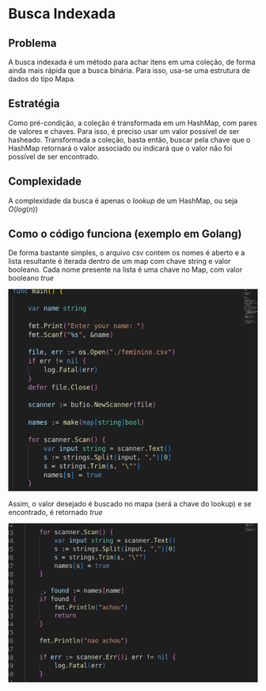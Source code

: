 # Busca Indexada

## Problema

A busca indexada é um método para achar itens em uma coleção, de forma ainda mais rápida que a busca binária. Para isso, usa-se uma estrutura de dados do tipo Mapa. 

## Estratégia

Como pré-condição, a coleção é transformada em um HashMap, com pares de valores e chaves. Para isso, é preciso usar um valor possível de ser hasheado. Transformada a coleção, basta então, buscar pela chave que o HashMap retornará o valor associado ou indicará que o valor não foi possível de ser encontrado.  


## Complexidade

A complexidade da busca é apenas o _lookup_ de um HashMap, ou seja $O(log(n))$

## Como o código funciona (exemplo em Golang)

De forma bastante simples, o arquivo csv contem os nomes é aberto e a lista resultante é iterada dentro de um map com chave string e valor booleano. Cada nome presente na lista é uma chave no Map, com valor booleano _true_ 

![](2022-09-07-14-42-34.png)

Assim, o valor desejado é buscado no mapa (será a chave do lookup) e se encontrado, é retornado _true_ 

![](2022-09-07-14-43-37.png)